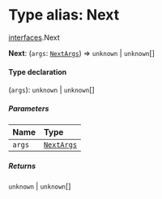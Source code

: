 # Type alias: Next

[interfaces](/auto-docs/editor/modules/interfaces.md).Next

**Next**: (`args`: [`NextArgs`](/auto-docs/editor/interfaces/interfaces.NextArgs.md)) => `unknown` | `unknown`\[]

#### Type declaration

(`args`): `unknown` | `unknown`\[]

##### Parameters

| Name | Type |
| :------ | :------ |
| `args` | [`NextArgs`](/auto-docs/editor/interfaces/interfaces.NextArgs.md) |

##### Returns

`unknown` | `unknown`\[]
